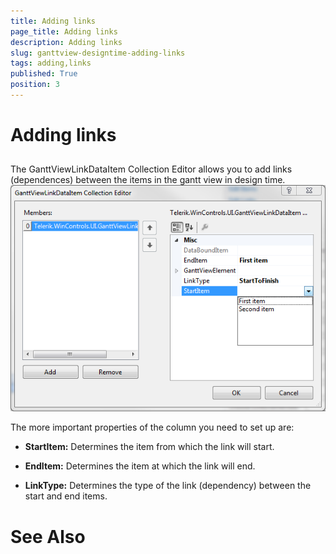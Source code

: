 ```yaml
---
title: Adding links
page_title: Adding links
description: Adding links
slug: ganttview-designtime-adding-links
tags: adding,links
published: True
position: 3
---
```


# Adding links



## 

The GanttViewLinkDataItem Collection Editor allows you to add links (dependences) between the items in the gantt view in design time.
        ![ganttview-designtime-adding-links 001](images/ganttview-designtime-adding-links001.png)

The more important properties of the column you need to set up are:

* __StartItem:__ Determines the item from which the link will start.
            

* __EndItem:__ Determines the item at which the link will end.
            

* __LinkType:__ Determines the type of the link (dependency) between the start and end items.
            

# See Also

